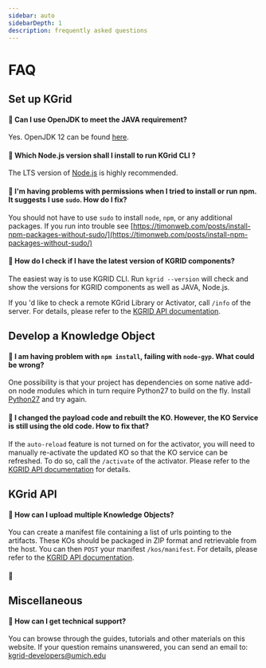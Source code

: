 ```yaml
---
sidebar: auto
sidebarDepth: 1
description: frequently asked questions
---
```

# FAQ

## Set up KGrid

#### :milky_way: Can I use OpenJDK to meet the JAVA requirement?
Yes. OpenJDK 12 can be found [here](https://jdk.java.net/12/).

#### :milky_way: Which Node.js version shall I install to run KGrid CLI ?
The LTS version of [Node.js](hhtps://www.nodejs.org) is highly recommended.

#### :milky_way: I'm having problems with permissions when I tried to install or run npm. It suggests I use `sudo`. How do I fix?

You should not have to use `sudo` to install `node`, `npm`, or any additional packages. If you run into trouble see [https://timonweb.com/posts/install-npm-packages-without-sudo/](https://timonweb.com/posts/install-npm-packages-without-sudo/)

#### :milky_way: How do I check if I have the latest version of KGRID components?

The easiest way is to use KGRID CLI. Run `kgrid --version` will check and show the versions for KGRID components as well as JAVA, Node.js.

If you 'd like to check a remote KGrid Library or Activator, call `/info` of the server. For details, please refer to the [KGRID API documentation](http://kgrid.org/guides/swagger/).


## Develop a Knowledge Object

#### :milky_way: I am having problem with `npm install`, failing with `node-gyp`. What could be wrong?

One possibility is that your project has dependencies on some native add-on node modules which in turn require Python27 to build on the fly. Install [Python27](https://www.python.org/downloads/release/python-2716/) and try again.


#### :milky_way: I changed the payload code and rebuilt the KO. However, the KO Service is still using the old code. How to fix that?

If the `auto-reload` feature is not turned on for the activator, you will need to manually re-activate the updated KO so that the KO service can be refreshed. To do so, call the `/activate` of the activator. Please refer to the [KGRID API documentation](http://kgrid.org/guides/swagger/) for details.


## KGrid API

#### :milky_way: How can I upload multiple Knowledge Objects?

You can create a manifest file containing a list of urls pointing to the artifacts. These KOs should be packaged in ZIP format and retrievable from the host. You can then `POST` your manifest `/kos/manifest`. For details, please refer to the [KGRID API documentation](http://kgrid.org/guides/swagger/).


#### :milky_way:


## Miscellaneous

#### :milky_way: How can I get technical support?
You can browse through the guides, tutorials and other materials on this website.
If your question remains unanswered, you can send an email to: [kgrid-developers@umich.edu](mailto:kgrid-developers@umich.edu?subject=[KGrid]Support)
